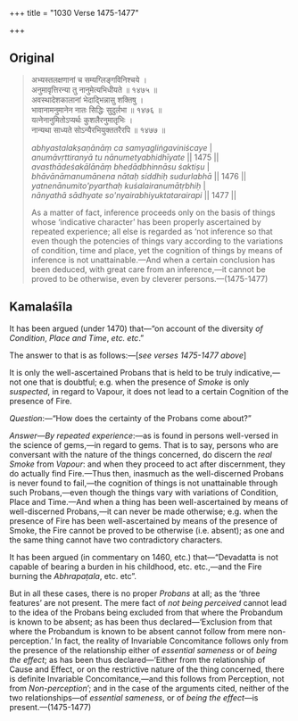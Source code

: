 +++
title = "1030 Verse 1475-1477"

+++
## Original 
>
> अभ्यस्तलक्षणानां च सम्यग्लिङ्गविनिश्चये ।  
> अनुमावृत्तिरन्या तु नानुमेत्यभिधीयते ॥ १४७५ ॥  
> अवस्थादेशकालानां भेदाद्भिन्नासु शक्तिषु ।  
> भावानामनुमानेन नातः सिद्धिः सुदुर्लभा ॥ १४७६ ॥  
> यत्नेनानुमितोऽप्यर्थः कुशलैरनुमातृभिः ।  
> नान्यथा साध्यते सोऽन्यैरभियुक्ततरैरपि ॥ १४७७ ॥ 
>
> *abhyastalakṣaṇānāṃ ca samyagliṅgaviniścaye* \|  
> *anumāvṛttiranyā tu nānumetyabhidhīyate* \|\| 1475 \|\|  
> *avasthādeśakālānāṃ bhedādbhinnāsu śaktiṣu* \|  
> *bhāvānāmanumānena nātaḥ siddhiḥ sudurlabhā* \|\| 1476 \|\|  
> *yatnenānumito'pyarthaḥ kuśalairanumātṛbhiḥ* \|  
> *nānyathā sādhyate so'nyairabhiyuktatarairapi* \|\| 1477 \|\| 
>
> As a matter of fact, inference proceeds only on the basis of things whose ‘indicative character’ has been properly ascertained by repeated experience; all else is regarded as ‘not inference so that even though the potencies of things vary according to the variations of condition, time and place, yet the cognition of things by means of inference is not unattainable.—And when a certain conclusion has been deduced, with great care from an inference,—it cannot be proved to be otherwise, even by cleverer persons.—(1475-1477)



## Kamalaśīla

It has been argued (under 1470) that—“on account of the diversity *of Condition*, *Place and Time*, *etc. etc*.”

The answer to that is as follows:—[*see verses 1475-1477 above*]

It is only the well-ascertained Probans that is held to be truly indicative,—not one that is doubtful; e.g. when the presence of *Smoke* is only *suspected*, in regard to Vapour, it does not lead to a certain Cognition of the presence of Fire.

*Question*:—“How does the certainty of the Probans come about?”

*Answer*—*By repeated experience*:—as is found in persons well-versed in the science of gems,—in regard to gems. That is to say, persons who are conversant with the nature of the things concerned, do discern the *real Smoke* from *Vapour*: and when they proceed to act after discernment, they do actually find Fire.—Thus then, inasmuch as the well-discerned Probans is never found to fail,—the cognition of things is not unattainable through such Probans,—even though the things vary with variations of Condition, Place and Time.—And when a thing has been well-ascertained by means of well-discerned Probans,—it can never be made otherwise; e.g. when the presence of Fire has been well-ascertained by means of the presence of Smoke, the Fire cannot be proved to be otherwise (i.e. absent); as one and the same thing cannot have two contradictory characters.

It has been argued (in commentary on 1460, etc.) that—“Devadatta is not capable of bearing a burden in his childhood, etc. etc.,—and the Fire burning the *Abhrapaṭala*, etc. etc”.

But in all these cases, there is no proper *Probans* at all; as the ‘three features’ are not present. The mere fact of *not being perceived* cannot lead to the idea of the Probans being excluded from that where the Probandum is known to be absent; as has been thus declared—‘Exclusion from that where the Probandum is known to be absent cannot follow from mere non-perception.’ In fact, the reality of Invariable Concomitance follows only from the presence of the relationship either of *essential sameness* or of *being the* *effect*; as has been thus declared—‘Either from the relationship of Cause and Effect, or on the restrictive nature of the thing concerned, there is definite Invariable Concomitance,—and this follows from Perception, not from *Non-perception*’; and in the case of the arguments cited, neither of the two relationships—of *essential sameness*, or of *being the effect*—is present.—(1475-1477)


